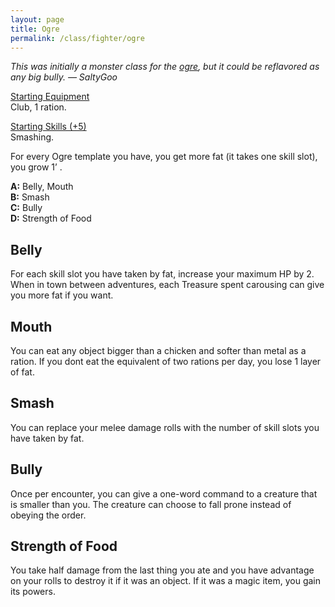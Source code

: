 ```yaml
---
layout: page
title: Ogre
permalink: /class/fighter/ogre
---
```


<span class="alchemy"> *This was initially a monster class for the [ogre](https://saltygoo.github.io/monsters/ogre), but it could be reflavored as any big bully. — SaltyGoo* </span>

<ins>Starting Equipment</ins><br>
Club, 1 ration.

<ins>Starting Skills (+5)</ins><br>
Smashing.

For every Ogre template you have, you get more fat (it takes one skill slot), you grow 1’ .

**A:** Belly, Mouth<br>
**B:** Smash<br>
**C:** Bully<br>
**D:** Strength of Food<br>

## Belly
For each skill slot you have taken by fat, increase your maximum HP by 2. When in town between adventures, each Treasure spent carousing can give you more fat if you want.

## Mouth
You can eat any object bigger than a chicken and softer than metal as a ration. If you dont eat the equivalent of two rations per day, you lose 1 layer of fat.

## Smash
You can replace your melee damage rolls with the number of skill slots you have taken by fat.

## Bully
Once per encounter, you can give a one-word command to a creature that is smaller than you. The creature can choose to fall prone instead of obeying the order.

## Strength of Food
You take half damage from the last thing you ate and you have advantage on your rolls to destroy it if it was an object. If it was a magic item, you gain its powers.
